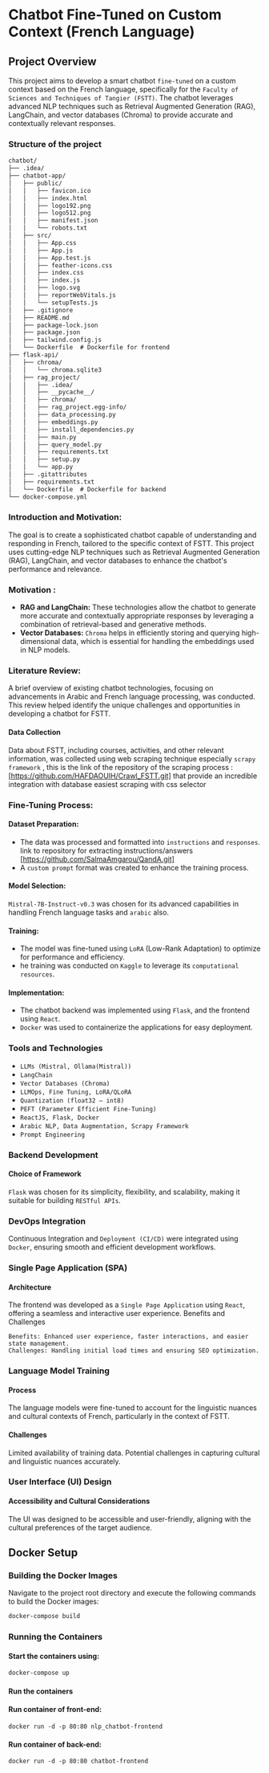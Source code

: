 # Chatbot Fine-Tuned on Custom Context (French Language)

## Project Overview

This project aims to develop a smart chatbot `fine-tuned` on a custom context based on the French language, specifically for the `Faculty of Sciences and Techniques of Tangier (FSTT)`. The chatbot leverages advanced NLP techniques such as Retrieval Augmented Generation (RAG), LangChain, and vector databases (Chroma) to provide accurate and contextually relevant responses.

### Structure of the project 


```markdown
chatbot/
├── .idea/
├── chatbot-app/
│   ├── public/
│   │   ├── favicon.ico
│   │   ├── index.html
│   │   ├── logo192.png
│   │   ├── logo512.png
│   │   ├── manifest.json
│   │   └── robots.txt
│   ├── src/
│   │   ├── App.css
│   │   ├── App.js
│   │   ├── App.test.js
│   │   ├── feather-icons.css
│   │   ├── index.css
│   │   ├── index.js
│   │   ├── logo.svg
│   │   ├── reportWebVitals.js
│   │   └── setupTests.js
│   ├── .gitignore
│   ├── README.md
│   ├── package-lock.json
│   ├── package.json
│   ├── tailwind.config.js
│   └── Dockerfile  # Dockerfile for frontend
├── flask-api/
│   ├── chroma/
│   │   └── chroma.sqlite3
│   ├── rag_project/
│   │   ├── .idea/
│   │   ├── __pycache__/
│   │   ├── chroma/
│   │   ├── rag_project.egg-info/
│   │   ├── data_processing.py
│   │   ├── embeddings.py
│   │   ├── install_dependencies.py
│   │   ├── main.py
│   │   ├── query_model.py
│   │   ├── requirements.txt
│   │   ├── setup.py
│   │   └── app.py
│   ├── .gitattributes
│   ├── requirements.txt
│   └── Dockerfile  # Dockerfile for backend
└── docker-compose.yml
```

### Introduction and Motivation:

The goal is to create a sophisticated chatbot capable of understanding and responding in French, tailored to the specific context of FSTT. This project uses cutting-edge NLP techniques such as Retrieval Augmented Generation (RAG), LangChain, and vector databases to enhance the chatbot's performance and relevance.

### Motivation :


- **RAG and LangChain:** These technologies allow the chatbot to generate more accurate and contextually appropriate responses by leveraging a combination of retrieval-based and generative methods.
- **Vector Databases:** `Chroma` helps in efficiently storing and querying high-dimensional data, which is essential for handling the embeddings used in NLP models.

### Literature Review:

A brief overview of existing chatbot technologies, focusing on advancements in Arabic and French language processing, was conducted. This review helped identify the unique challenges and opportunities in developing a chatbot for FSTT.

#### Data Collection

Data about FSTT, including courses, activities, and other relevant information, was collected using web scraping technique especially `scrapy framework` , this is the link of the repository of the scraping process : [https://github.com/HAFDAOUIH/Crawl_FSTT.git] that provide an incredible integration with database easiest scraping with css selector 

### Fine-Tuning Process:
#### Dataset Preparation:

- The data was processed and formatted into `instructions` and `responses`. link to repository for extracting instructions/answers [https://github.com/SalmaAmgarou/QandA.git]
- A `custom prompt` format was created to enhance the training process.

#### Model Selection:

`Mistral-7B-Instruct-v0.3` was chosen for its advanced capabilities in handling French language tasks and `arabic` also.

#### Training:

- The model was fine-tuned using `LoRA` (Low-Rank Adaptation) to optimize for performance and efficiency.
- he training was conducted on `Kaggle` to leverage its `computational resources`.

#### Implementation:

- The chatbot backend was implemented using `Flask`, and the frontend using `React`.
- `Docker` was used to containerize the applications for easy deployment.

### Tools and Technologies

- `LLMs (Mistral, Ollama(Mistral))`
- `LangChain`
- `Vector Databases (Chroma)`
- `LLMOps, Fine Tuning, LoRA/QLoRA`
- `Quantization (float32 – int8)`
- `PEFT (Parameter Efficient Fine-Tuning)`
- `ReactJS, Flask, Docker`
- `Arabic NLP, Data Augmentation, Scrapy Framework`
- `Prompt Engineering`


### Backend Development
#### Choice of Framework

`Flask` was chosen for its simplicity, flexibility, and scalability, making it suitable for building `RESTful APIs`.


### DevOps Integration

Continuous Integration and `Deployment (CI/CD)` were integrated using `Docker`, ensuring smooth and efficient development workflows.

### Single Page Application (SPA)
#### Architecture

The frontend was developed as a `Single Page Application` using `React`, offering a seamless and interactive user experience.
Benefits and Challenges

    Benefits: Enhanced user experience, faster interactions, and easier state management.
    Challenges: Handling initial load times and ensuring SEO optimization.

### Language Model Training
#### Process

The language models were fine-tuned to account for the linguistic nuances and cultural contexts of French, particularly in the context of FSTT.
#### Challenges

Limited availability of training data.
Potential challenges in capturing cultural and linguistic nuances accurately.

### User Interface (UI) Design
#### Accessibility and Cultural Considerations

The UI was designed to be accessible and user-friendly, aligning with the cultural preferences of the target audience.

## Docker Setup

### Building the Docker Images

Navigate to the project root directory and execute the following commands to build the Docker images:

```bash
docker-compose build
```

### Running the Containers

#### Start the containers using:
```bash
docker-compose up
```

####  Run the containers
#### Run container of front-end:
    docker run -d -p 80:80 nlp_chatbot-frontend
#### Run container of back-end:
    docker run -d -p 80:80 chatbot-frontend
